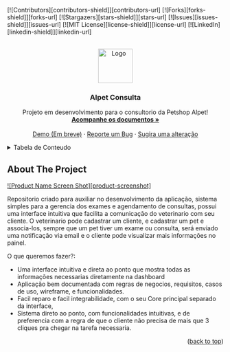 <a id="readme-top"></a>

[![Contributors][contributors-shield]][contributors-url]
[![Forks][forks-shield]][forks-url]
[![Stargazers][stars-shield]][stars-url]
[![Issues][issues-shield]][issues-url]
[![MIT License][license-shield]][license-url]
[![LinkedIn][linkedin-shield]][linkedin-url]



<!-- PROJECT LOGO -->
<br />
<div align="center">
  <a href="https://github.com/vintalie/alpet-consulta">
    <img src="images/logo.png" alt="Logo" width="80" height="80">
  </a>

  <h3 align="center">Alpet Consulta</h3>

  <p align="center">
    Projeto em desenvolvimento para o consultorio da Petshop Alpet!
    <br />
    <a href="https://github.com/vintalie/alpet-consulta/docs"><strong>Acompanhe os documentos »</strong></a>
    <br />
    <br />
    <a href="https://github.com/vintalie/alpet-consulta/...">Demo (Em breve)</a>
    ·
    <a href="https://github.com/vintalie/alpet-consulta/issues/new?labels=bug&template=bug-report---.md">Reporte um Bug</a>
    ·
    <a href="https://github.com/vintalie/alpet-consulta/issues/new?labels=enhancement&template=feature-request---.md">Sugira uma alteração</a>
  </p>
</div>



<!-- TABLE OF CONTENTS -->
<details>
  <summary>Tabela de Conteudo</summary>
  <ol>
    <li>
      <a href="#about-the-project">Sobre o Projetot</a>
      <ul>
        <li><a href="#built-with">Frameworks Utilizados</a></li>
      </ul>
    </li>
    <li>
      <a href="#getting-started">Começando</a>
      <ul>
        <li><a href="#prerequisites">Pre-requisitos</a></li>
        <li><a href="#installation">Instalando</a></li>
      </ul>
    </li>
    <li><a href="#usage">Usando</a></li>
    <li><a href="#roadmap">Roadmap</a></li>
    <li><a href="#contributing">Contribuidores</a></li>
    <li><a href="#license">Licença</a></li>
    <li><a href="#contact">Contato</a></li>
    <li><a href="#acknowledgments">Base de Conhecimento</a></li>
  </ol>
</details>



<!-- ABOUT THE PROJECT -->
## About The Project

[![Product Name Screen Shot][product-screenshot]](https://example.com)

Repositorio criado para auxiliar no desenvolvimento da aplicação, sistema simples para a gerencia dos exames e agendamento de consultas, possui uma interface intuitiva que facilita a comunicação do veterinario com seu cliente. O veterinario pode cadastrar um cliente, e cadastrar um pet e associa-los, sempre que um pet tiver um exame ou consulta, será enviado uma notificação via email e o cliente pode visualizar mais informações no painel.

O que queremos fazer?:
* Uma interface intuitiva e direta ao ponto que mostra todas as informações necessarias diretamente na dashboard
* Aplicação bem documentada com regras de negocios, requisitos, casos de uso, wireframe, e funcionalidades.
* Facil reparo e facil integrabilidade, com o seu Core principal separado da interface, 
* Sistema direto ao ponto, com funcionalidades intuitivas, e de preferencia com a regra de que o cliente não precisa de mais que 3 cliques pra chegar na tarefa necessaria.

<p align="right">(<a href="#readme-top">back to top</a>)</p>


